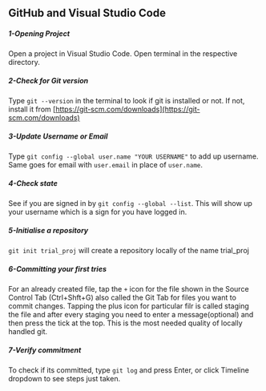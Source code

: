 ## GitHub and Visual Studio Code

##### 1-Opening Project
Open a project in Visual Studio Code. Open terminal in the respective directory.

##### 2-Check for Git version
Type `git --version` in the terminal to look if git is installed or not. If not, install it from [https://git-scm.com/downloads](https://git-scm.com/downloads)

##### 3-Update Username or Email
Type `git config --global user.name "YOUR USERNAME"` to add up username. Same goes for email with `user.email` in place of `user.name`.

##### 4-Check state
See if you are signed in by `git config --global --list`. This will show up your username which is a sign for you  have logged in.

##### 5-Initialise a repository
`git init trial_proj` will create a repository locally of the name trial_proj

##### 6-Committing your first tries
For an already created file, tap the `+` icon for the file shown in the Source Control Tab (Ctrl+Shft+G) also called the Git Tab for files you want to commit changes.
Tapping the plus icon for particular filr is called staging the file and after every staging you need to enter a message(optional) and then press the tick at the top. This is the most needed quality of locally handled git.

##### 7-Verify commitment
To check if its committed, type `git log` and press Enter, or click Timeline dropdown to see steps just taken.


